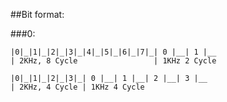 ##Bit format:

###0:

    |0|_|1|_|2|_|3|_|4|_|5|_|6|_|7|_| 0 |__| 1 |__
    | 2KHz, 8 Cycle                 | 1KHz 2 Cycle
    
    |0|_|1|_|2|_|3|_| 0 |__| 1 |__| 2 |__| 3 |__
    | 2KHz, 4 Cycle | 1KHz 4 Cycle